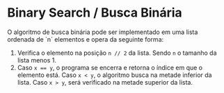 # Binary Search / Busca Binária

<p>O algoritmo de busca binária pode ser implementado em uma lista ordenada de `n` elementos e opera da seguinte forma:</p>

1. Verifica o elemento na posição `n // 2` da lista. Sendo `n` o tamanho da lista menos 1.
2. Caso `x == y`, o programa se encerra e retorna o índice em que o elemento está. Caso `x < y`, o algoritmo busca na metade inferior da lista. Caso `x > y`, será verificado na metade superior da lista.

